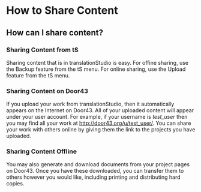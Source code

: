 # How to Share Content #

## How can I share content? ##


### Sharing Content from tS

Sharing content that is in translationStudio is easy.  For offine sharing, use the Backup feature from the tS menu.  For online sharing, use the Upload feature from the tS menu.

### Sharing Content on Door43

If you upload your work from translationStudio, then it automatically appears on the Internet on Door43.  All of your uploaded content will appear under your user account.  For example, if your username is *test_user* then you may find all your work at http://door43.org/u/test_user/.  You can share your work with others online by giving them the link to the projects you have uploaded.

### Sharing Content Offline

You may also generate and download documents from your project pages on Door43.  Once you have these downloaded, you can transfer them to others however you would like, including printing and distributing hard copies.